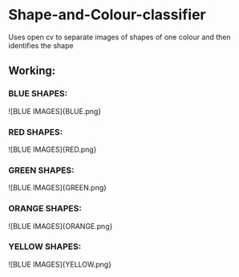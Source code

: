 # Shape-and-Colour-classifier
Uses open cv to separate images of shapes of one colour and then identifies the shape 
## Working:
### BLUE SHAPES: 
![BLUE IMAGES]{BLUE.png}
### RED SHAPES: 
![BLUE IMAGES]{RED.png}
### GREEN SHAPES: 
![BLUE IMAGES]{GREEN.png}
### ORANGE SHAPES: 
![BLUE IMAGES]{ORANGE.png}
### YELLOW SHAPES: 
![BLUE IMAGES]{YELLOW.png}

